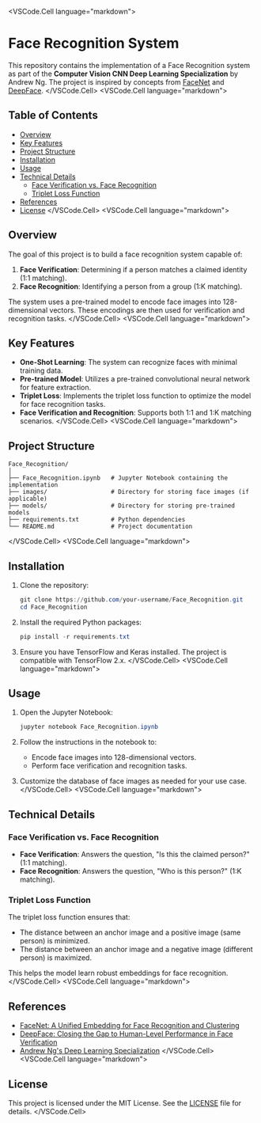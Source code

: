 <VSCode.Cell language="markdown">
# Face Recognition System

This repository contains the implementation of a Face Recognition system as part of the **Computer Vision CNN Deep Learning Specialization** by Andrew Ng. The project is inspired by concepts from [FaceNet](https://arxiv.org/pdf/1503.03832.pdf) and [DeepFace](https://research.fb.com/wp-content/uploads/2016/11/deepface-closing-the-gap-to-human-level-performance-in-face-verification.pdf).
</VSCode.Cell>
<VSCode.Cell language="markdown">
## Table of Contents
- [Overview](#overview)
- [Key Features](#key-features)
- [Project Structure](#project-structure)
- [Installation](#installation)
- [Usage](#usage)
- [Technical Details](#technical-details)
  - [Face Verification vs. Face Recognition](#face-verification-vs-face-recognition)
  - [Triplet Loss Function](#triplet-loss-function)
- [References](#references)
- [License](#license)
</VSCode.Cell>
<VSCode.Cell language="markdown">
## Overview

The goal of this project is to build a face recognition system capable of:
1. **Face Verification**: Determining if a person matches a claimed identity (1:1 matching).
2. **Face Recognition**: Identifying a person from a group (1:K matching).

The system uses a pre-trained model to encode face images into 128-dimensional vectors. These encodings are then used for verification and recognition tasks.
</VSCode.Cell>
<VSCode.Cell language="markdown">
## Key Features

- **One-Shot Learning**: The system can recognize faces with minimal training data.
- **Pre-trained Model**: Utilizes a pre-trained convolutional neural network for feature extraction.
- **Triplet Loss**: Implements the triplet loss function to optimize the model for face recognition tasks.
- **Face Verification and Recognition**: Supports both 1:1 and 1:K matching scenarios.
</VSCode.Cell>
<VSCode.Cell language="markdown">
## Project Structure

```
Face_Recognition/
│
├── Face_Recognition.ipynb   # Jupyter Notebook containing the implementation
├── images/                  # Directory for storing face images (if applicable)
├── models/                  # Directory for storing pre-trained models
├── requirements.txt         # Python dependencies
└── README.md                # Project documentation
```
</VSCode.Cell>
<VSCode.Cell language="markdown">
## Installation

1. Clone the repository:
   ```powershell
   git clone https://github.com/your-username/Face_Recognition.git
   cd Face_Recognition
   ```

2. Install the required Python packages:
   ```powershell
   pip install -r requirements.txt
   ```

3. Ensure you have TensorFlow and Keras installed. The project is compatible with TensorFlow 2.x.
</VSCode.Cell>
<VSCode.Cell language="markdown">
## Usage

1. Open the Jupyter Notebook:
   ```powershell
   jupyter notebook Face_Recognition.ipynb
   ```

2. Follow the instructions in the notebook to:
   - Encode face images into 128-dimensional vectors.
   - Perform face verification and recognition tasks.

3. Customize the database of face images as needed for your use case.
</VSCode.Cell>
<VSCode.Cell language="markdown">
## Technical Details

### Face Verification vs. Face Recognition

- **Face Verification**: Answers the question, "Is this the claimed person?" (1:1 matching).
- **Face Recognition**: Answers the question, "Who is this person?" (1:K matching).

### Triplet Loss Function

The triplet loss function ensures that:
- The distance between an anchor image and a positive image (same person) is minimized.
- The distance between an anchor image and a negative image (different person) is maximized.

This helps the model learn robust embeddings for face recognition.
</VSCode.Cell>
<VSCode.Cell language="markdown">
## References

- [FaceNet: A Unified Embedding for Face Recognition and Clustering](https://arxiv.org/pdf/1503.03832.pdf)
- [DeepFace: Closing the Gap to Human-Level Performance in Face Verification](https://research.fb.com/wp-content/uploads/2016/11/deepface-closing-the-gap-to-human-level-performance-in-face-verification.pdf)
- [Andrew Ng's Deep Learning Specialization](https://www.coursera.org/specializations/deep-learning)
</VSCode.Cell>
<VSCode.Cell language="markdown">
## License

This project is licensed under the MIT License. See the [LICENSE](LICENSE) file for details.
</VSCode.Cell>
